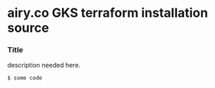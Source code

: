 # airy.co GKS terraform installation source

### Title

description needed here.

```
$ some code
```

